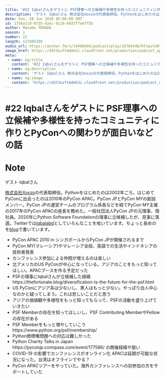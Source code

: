```yaml
---
title: '#22 Iqbalさんをゲストに PSF理事への立候補や多様性を持ったコミュニティに作りとPyConへの関わりが面白いなどの話'
description: 'ゲスト Iqbalさん 株式会社Xoxzoの代表取締役。Pythonをはじめたのは2002年ごろ。はじめてPyConに出会ったのは2010年のPyCon APAC。PyCon JPとPyCon MYの'
date: Sun, 28 Jun 2020 05:00:00 GMT
id: 1756a119-9735-42ec-9118-603777e6ff5b
author: Manabu TERADA
season: 1
number: 22
length: 127895309
audio_url: https://anchor.fm/s/14480e04/podcast/play/15784348/https%3A%2F%2Fd3ctxlq1ktw2nl.cloudfront.net%2Fproduction%2F2020-5-27%2F85724535-48000-1-e5e34e6095e78.mp3
image_href: https://d3t3ozftmdmh3i.cloudfront.net/production/podcast_uploaded/3302665/3302665-1582446732992-f3e5401da36c1.jpg
meta:
 - name: og:title
   content: '#22 Iqbalさんをゲストに PSF理事への立候補や多様性を持ったコミュニティに作りとPyConへの関わりが面白いなどの話'
 - name: og:description
   content: 'ゲスト Iqbalさん 株式会社Xoxzoの代表取締役。Pythonをはじめたのは2002年ごろ。はじめてPyConに出会ったのは2010年のPyCon APAC。PyCon JPとPyCon MYの'
 - name: og:image
   content: 'https://d3t3ozftmdmh3i.cloudfront.net/production/podcast_uploaded/3302665/3302665-1582446732992-f3e5401da36c1.jpg'
---
```

# #22 Iqbalさんをゲストに PSF理事への立候補や多様性を持ったコミュニティに作りとPyConへの関わりが面白いなどの話

<DisplayDate :dateStr="'Sun, 28 Jun 2020 05:00:00 GMT'" />
<DisplaySeason :season="1" :topic="22" />


# Note

<p>ゲスト Iqbalさん</p>
<p><a href="https://info.xoxzo.com/ja/" rel="noreferrer nofollow noopener" target="_blank">株式会社Xoxzo</a>の代表取締役。Pythonをはじめたのは2002年ごろ。はじめてPyConに出会ったのは2010年のPyCon APAC。PyCon JPとPyCon MYの創設メンバー。PyCon JPの運営チームのプログラム係長などを経てPyCon MY主催の2017年のPyCon APACの座長を務めた。一般社団法人PyCon JPの元理事、現社員。2020年にPython Software Foundationの理事に立候補したが、見事に落選。Twitterでは<a href="https://twitter.com/iqbalabd" rel="noreferrer nofollow noopener" target="_blank">iqbalabd</a>としていろんなことを呟いています。ちょっと長めのを<a href="https://thefortunate.blog/" rel="noreferrer nofollow noopener" target="_blank">blog</a>で書いています。</p>
<ul>
 <li>PyCon APAC 2010 in シンガポールからPyCon JPが開催されるまで</li>
 <li>PyCon MY(マレーシア)やマレーシア全般、英語での生活やインドネシアの技術者発表</li>
  <li>カンファレンス参加による仲間が増えるのは楽しい</li>
  <li>北アメリカのUS PyConが中心になっている。アジアのことをもっと知ってほしい。APACブースを作る予定だった</li>
  <li>PSFの理事にIqbalさんが立候補した経緯 https://thefortunate.blog/diversification-is-the-future-for-the-psf.html</li>
  <li>US PyConにアジア系は少ないし、黒人はもっと少ない。やっぱり白人中心なのかと疑ってしまう。これは悲しいことだと思う</li>
  <li>アジアの価値観や多様性をもっと知ってもらって、PSFの活動を盛り上げていきたい</li>
  <li>PSF Memberの存在を知ってほしいし、PSF Contributing MemberやFellowの存在がある</li>
  <li>PSF Memberをもっと増やしていこう https://www.python.org/psf/membership/</li>
  <li>Python商標権問題への対応は難しかった</li>
  <li>Python Charity Talks in Japan https://pyconjp.connpass.com/event/177586/ の開催経緯や狙い</li>
  <li>COVID-19 の影響でカンファレンスがオンライン化 APACは延期が可能な状況になった。台湾はオフラインでやる？</li>
  <li>PyCon APACツアーをやっていた。海外カンファレンスへの初参加の方をサポートしていた<br>
</li>
</ul>



<Player title="#22 Iqbalさんをゲストに PSF理事への立候補や多様性を持ったコミュニティに作りとPyConへの関わりが面白いなどの話" 
  audio_url="https://anchor.fm/s/14480e04/podcast/play/15784348/https%3A%2F%2Fd3ctxlq1ktw2nl.cloudfront.net%2Fproduction%2F2020-5-27%2F85724535-48000-1-e5e34e6095e78.mp3" 
  image_href="https://d3t3ozftmdmh3i.cloudfront.net/production/podcast_uploaded/3302665/3302665-1582446732992-f3e5401da36c1.jpg" 
/>

